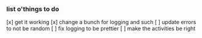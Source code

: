 ### list o'things to do
[x] get it working
[x] change a bunch for logging and such
[ ] update errors to not be random
[ ] fix logging to be prettier
[ ] make the activities be right
